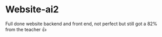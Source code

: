 # Website-ai2

Full done website backend and front end, not perfect but still got a 82% from the teacher 👍
